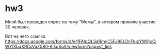 # hw3
Мной был проведен опрос на тему "Мемы", в котором приняло участие 30 человек.

Вот на него ссылка:
https://docs.google.com/forms/d/e/1FAIpQLSdRmyC5FJ9ELDnFluzYW9jcCjWYlXbqX9CsVqZ580-KikoSoA/viewform?usp=sf_link
